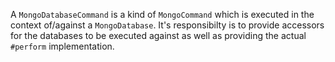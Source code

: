 A `MongoDatabaseCommand` is a kind of `MongoCommand` which is executed in the context of/against a `MongoDatabase`.
It's responsibilty is to provide accessors for the databases to be executed against as well as providing the actual `#perform` implementation.
